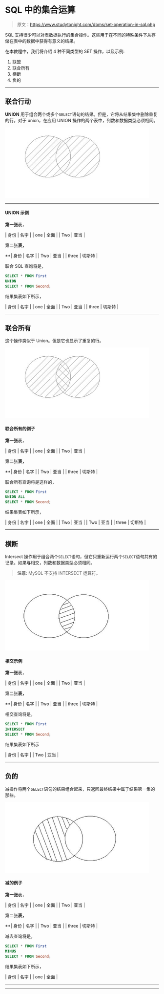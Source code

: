 # SQL 中的集合运算

> 原文：<https://www.studytonight.com/dbms/set-operation-in-sql.php>

SQL 支持很少可以对表数据执行的集合操作。这些用于在不同的特殊条件下从存储在表中的数据中获得有意义的结果。

在本教程中，我们将介绍 4 种不同类型的 SET 操作，以及示例:

1.  联盟
2.  联合所有
3.  横断
4.  负的

* * *

## 联合行动

**UNION** 用于组合两个或多个`SELECT`语句的结果。但是，它将从结果集中删除重复的行。对于 union，在应用 UNION 操作的两个表中，列数和数据类型必须相同。

![union set operation in sql](img/e0a93f13d30cd87f7145259ef8a930ab.png)

* * *

#### UNION 示例

**第一张**表，

| 身份 | 名字 |
| one | 全面 |
| Two | 亚当 |

第二张**表，**

 **| 身份 | 名字 |
| Two | 亚当 |
| three | 切斯特 |

联合 SQL 查询将是，

```sql
SELECT * FROM First 
UNION
SELECT * FROM Second;
```

结果集表如下所示，

| 身份 | 名字 |
| one | 全面 |
| Two | 亚当 |
| three | 切斯特 |

* * *

## 联合所有

这个操作类似于 Union。但是它也显示了重复的行。

![union all set operation in sql](img/33c4466e0872323735dc067db64536eb.png)

#### 联合所有的例子

**第一张**表，

| 身份 | 名字 |
| one | 全面 |
| Two | 亚当 |

第二张**表，**

 **| 身份 | 名字 |
| Two | 亚当 |
| three | 切斯特 |

联合所有查询将是这样的，

```sql
SELECT * FROM First 
UNION ALL
SELECT * FROM Second;
```

结果集表如下所示，

| 身份 | 名字 |
| one | 全面 |
| Two | 亚当 |
| Two | 亚当 |
| three | 切斯特 |

* * *

## 横断

Intersect 操作用于组合两个`SELECT`语句，但它只重新运行两个`SELECT`语句共有的记录。如果**与**相交，列数和数据类型必须相同。

> **注意:** MySQL 不支持 INTERSECT 运算符。

![intersect set operatoin in sql](img/f0199f8705f64c49182a27ab5cc9bdc9.png)

#### 相交示例

**第一张**表，

| 身份 | 名字 |
| one | 全面 |
| Two | 亚当 |

第二张**表，**

 **| 身份 | 名字 |
| Two | 亚当 |
| three | 切斯特 |

相交查询将是，

```sql
SELECT * FROM First 
INTERSECT
SELECT * FROM Second;
```

结果集表如下所示

| 身份 | 名字 |
| Two | 亚当 |

* * *

## 负的

减操作将两个`SELECT`语句的结果组合起来，只返回最终结果中属于结果第一集的那些。

![minus set operation in sql](img/c6956882b045b04bb67a28adb496f5aa.png)

#### 减的例子

**第一张**表，

| 身份 | 名字 |
| one | 全面 |
| Two | 亚当 |

第二张**表，**

 **| 身份 | 名字 |
| Two | 亚当 |
| three | 切斯特 |

减去查询将是，

```sql
SELECT * FROM First 
MINUS
SELECT * FROM Second;
```

结果集表如下所示，

| 身份 | 名字 |
| one | 全面 |

* * *

* * *********